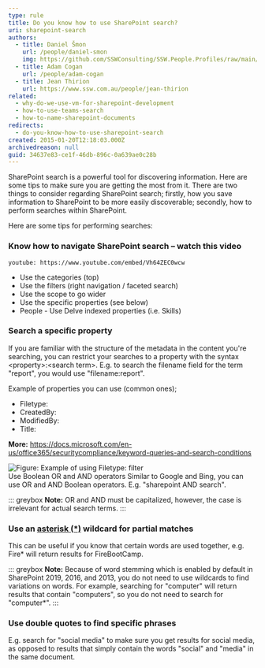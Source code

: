 ```yaml
---
type: rule
title: Do you know how to use SharePoint search?
uri: sharepoint-search
authors:
  - title: Daniel Šmon
    url: /people/daniel-smon
    img: https://github.com/SSWConsulting/SSW.People.Profiles/raw/main/Daniel-Smon/Images/Daniel-Smon-Profile.jpg
  - title: Adam Cogan
    url: /people/adam-cogan
  - title: Jean Thirion
    url: https://www.ssw.com.au/people/jean-thirion
related:
  - why-do-we-use-vm-for-sharepoint-development
  - how-to-use-teams-search
  - how-to-name-sharepoint-documents
redirects:
  - do-you-know-how-to-use-sharepoint-search
created: 2015-01-20T12:18:03.000Z
archivedreason: null
guid: 34637e83-ce1f-46db-896c-0a639ae0c28b
---
```


SharePoint search is a powerful tool for discovering information. Here are some tips to make sure you are getting the most from it. There are two things to consider regarding SharePoint search; firstly, how you save information to SharePoint to be more easily discoverable; secondly, how to perform searches within SharePoint.

Here are some tips for performing searches:

### Know how to navigate SharePoint search – watch this video


`youtube: https://www.youtube.com/embed/Vh64ZEC0wcw`
 

<!--endintro-->

* Use the categories (top)
* Use the filters (right navigation / faceted search)
* Use the scope to go wider
* Use the specific properties (see below)
* People - Use Delve indexed properties (i.e. Skills)


### Search a specific property 

If you are familiar with the structure of the metadata in the content you're searching, you can restrict your searches to a property with the syntax &lt;property&gt;:&lt;search term&gt;. E.g. to search the filename field for the term "report", you would use "filename:report".

Example of properties you can use (common ones);

* Filetype:
* CreatedBy:
* ModifiedBy:
* Title:

**More:** https://docs.microsoft.com/en-us/office365/securitycompliance/keyword-queries-and-search-conditions

![Figure: Example of using Filetype: filter](filter-sharepoint-example.png)  
Use Boolean OR and AND operators
Similar to Google and Bing, you can use OR and AND Boolean operators. E.g. "sharepoint AND search".


::: greybox
**Note:** OR and AND must be capitalized, however, the case is irrelevant for actual search terms.
:::

### Use an [asterisk (\*)](http://en.wikipedia.org/wiki/Asterisk) wildcard for partial matches

This can be useful if you know that certain words are used together, e.g. Fire\* will return results for FireBootCamp.


::: greybox
**Note:** Because of word stemming which is enabled by default in SharePoint 2019, 2016, and 2013, you do not need to use wildcards to find variations on words. For example, searching for "computer" will return results that contain "computers", so you do not need to search for "computer\*". 
:::

### Use double quotes to find specific phrases

E.g. search for "social media" to make sure you get results for social media, as opposed to results that simply contain the words "social" and "media" in the same document.
